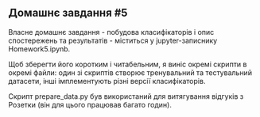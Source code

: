 ## Домашнє завдання #5

Власне домашнє завдання - побудова класифікаторів і опис спостережень та результатів - міститься у jupyter-записнику Homework5.ipynb.

Щоб зберегти його коротким і читабельним, я виніс окремі скрипти в окремі файли: один зі скриптів створює тренувальний та тестувальний датасети, інші імплементують різні версії класифікаторів. 

Скрипт prepare_data.py був використаний для витягування відгуків з Розетки (він для цього працював багато годин).
